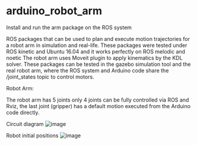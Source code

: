 # arduino_robot_arm
Install and run the arm package on the ROS system

ROS packages that can be used to plan and execute motion trajectories for a robot arm in simulation and real-life.
These packages were tested under ROS kinetic and Ubuntu 16.04 and it works perfectly on ROS melodic and noetic
The robot arm uses Moveit plugin to apply kinematics by the KDL solver. These packages can be tested in the gazebo simulation tool and the real robot arm, where the ROS system and Arduino code share the /joint_states topic to control motors.

Robot Arm:

The robot arm has 5 joints only 4 joints can be fully controlled via ROS and Rviz, the last joint (gripper) has a default motion executed from the Arduino code directly.

Circuit diagram
![image](https://user-images.githubusercontent.com/86505558/180885414-a8e47ca8-1384-4943-ba67-34b5fcc64e42.png)


Robot initial positions
![image](https://user-images.githubusercontent.com/86505558/180885441-59070702-6e9d-4aa5-948e-0aadad3aa8a0.png)
